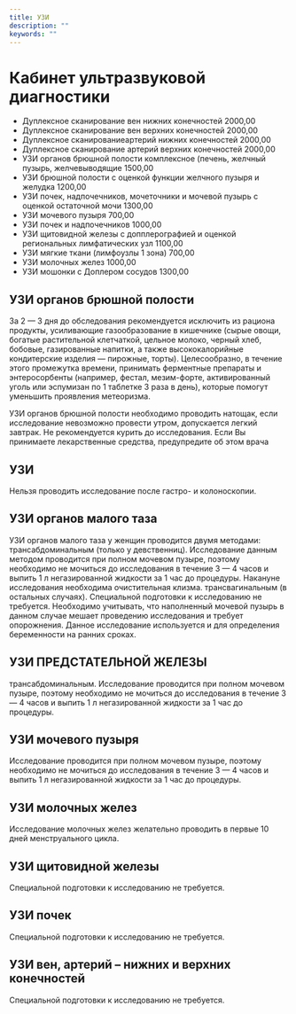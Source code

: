 ```yaml
---
title: УЗИ
description: ""
keywords: ""
---
```

# Кабинет ультразвуковой диагностики

* Дуплексное сканирование вен нижних конечностей 	2000,00
* Дуплексное сканирование вен верхних конечностей 	2000,00
* Дуплексное сканированиеартерий  нижних конечностей 	2000,00
* Дуплексное сканирование артерий  верхних конечностей 	2000,00
* УЗИ органов брюшной полости комплексное (печень, желчный пузырь, желчевыводящие 	1500,00
* УЗИ брюшной полости с оценкой функции желчного пузыря и желудка 	1200,00
* УЗИ почек, надпочечников, мочеточники и мочевой пузырь с оценкой остаточной мочи 	1300,00
* УЗИ мочевого пузыря 	700,00
* УЗИ почек и надпочечников 	1000,00
* УЗИ щитовидной железы с допплерографией и оценкой региональных лимфатических узл 	1100,00
* УЗИ мягкие ткани (лимфоузлы 1 зона) 	700,00
* УЗИ молочных желез 	1000,00
* УЗИ мошонки с Доплером сосудов 	1300,00

## УЗИ органов брюшной полости
За 2 — 3 дня до обследования рекомендуется исключить из рациона продукты, усиливающие газообразование в кишечнике (сырые овощи, богатые растительной клетчаткой, цельное молоко, черный хлеб, бобовые, газированные напитки, а также высококалорийные кондитерские изделия — пирожные, торты). Целесообразно, в течение этого промежутка времени, принимать ферментные препараты и энтеросорбенты (например, фестал, мезим-форте, активированный уголь или эспумизан по 1 таблетке 3 раза в день), которые помогут уменьшить проявления метеоризма.

УЗИ органов брюшной полости необходимо проводить натощак, если исследование невозможно провести утром, допускается легкий завтрак. Не рекомендуется курить до исследования. Если Вы принимаете лекарственные средства, предупредите об этом врача

## УЗИ
Нельзя проводить исследование после гастро- и колоноскопии.

## УЗИ органов малого таза
УЗИ органов малого таза у женщин проводится двумя методами: трансабдоминальным (только у девственниц). Исследование данным
методом проводится при полном мочевом пузыре, поэтому необходимо не мочиться до исследования в течение 3 — 4 часов и выпить 1 л негазированной жидкости за 1 час до процедуры. Накануне исследования необходима очистительная клизма.
трансвагинальным (в остальных случаях). Специальной подготовки к исследованию не требуется. Необходимо учитывать, что наполненный мочевой пузырь в данном случае мешает проведению исследования и требует
опорожнения. Данное исследование используется и для определения беременности на ранних сроках.

## УЗИ ПРЕДСТАТЕЛЬНОЙ ЖЕЛЕЗЫ
трансабдоминальным. Исследование проводится при полном мочевом пузыре, поэтому необходимо не мочиться до исследования в течение 3 — 4 часов и выпить 1 л негазированной жидкости за 1 час до процедуры.

## УЗИ мочевого пузыря
Исследование проводится при полном мочевом пузыре, поэтому необходимо не мочиться до исследования в течение 3 — 4 часов и выпить 1 л негазированной жидкости за 1 час до процедуры.

## УЗИ молочных желез
Исследование молочных желез желательно проводить в первые 10 дней менструального цикла.

## УЗИ щитовидной железы
Специальной подготовки к исследованию не требуется.

## УЗИ почек
Специальной подготовки к исследованию не требуется.

## УЗИ вен, артерий – нижних и верхних конечностей
Специальной подготовки к исследованию не требуется.

